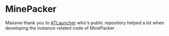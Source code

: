 # MinePacker

Massive thank you to [ATLauncher](https://atlauncher.com/) who's public repository helped a lot when developing the instance-related code of MinePacker